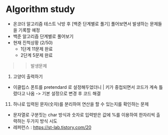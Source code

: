 # Algorithm study
- 온코더 알고리즘 테스트 낙방 후 [백준 단계별로 풀기] 풀어보면서 발생하는 문제들을 기록할 예정
- 백준 알고리즘 단계별로 풀어보기
- 현재 진척상황 (2/50)
  - 1단계 11문제 완료
  - 2단계 5문제 완료

>> 발생문제
1. 고양이 출력하기
 - 이클립스 폰트를 pretendard 로 설정해두었더니 | 키가 중첩되면서 코드가 계속 틀렸다고 나옴 -> 기본 설정으로 변경 후 코드 해결
11. 하나로 입력된 문자(숫자)를 분리하여 연산을 할 수 있는지를 확인하는 문제
 - 문자열로 구분짓는 char 방식과 숫자로 입력받은 값에 %를 이용하여 한자리씩 출력하는 두가지 방식 시도
 - 레퍼런스 : https://st-lab.tistory.com/20   
